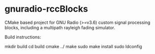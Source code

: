 gnuradio-rccBlocks
==================

CMake based project for GNU Radio (>=v3.6) custom signal processing blocks, including a multipath rayleigh fading simulator.

Build instructions:

mkdir build
cd build
cmake ../
make
sudo make install
sudo ldconfig
